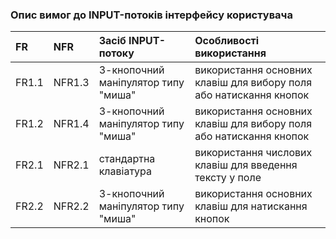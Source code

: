 ### Опис вимог до INPUT-потоків інтерфейсу користувача
|FR|NFR|Засіб INPUT-потоку|Особливості використання|
|:-|:-|:-|:-|
|FR1.1|NFR1.3|3-кнопочний маніпулятор типу "миша"|використання основних клавіш для вибору поля або натискання кнопок|
|FR1.2|NFR1.4|3-кнопочний маніпулятор типу "миша"|використання основних клавіш для вибору поля або натискання кнопок|
|FR2.1|NFR2.1|стандартна клавіатура|використання числових клавіш для введення тексту у поле|
|FR2.2|NFR2.2|3-кнопочний маніпулятор типу "миша"|використання основних клавіш для натискання кнопок|
